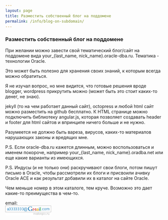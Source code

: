 ```yaml
---
layout: page
title: Разместить собственный блог на поддомене
permalink: /info/blog-on-subdomain/
---
```



### Разместить собственный блог на поддомене


При желании можно завести свой тематический блог/сайт на поддомене вида your_{last_name, nick_name}.oracle-dba.ru. Тематика - технологии Oracle.

Это может быть полезно для хранения своих знаний, к которым всегда можно обратиться.

Я не изучал вопрос, но мне видится, что готовые решения вроде blogger, wordpress прикрутить можно (может быть это стоит каких-то денег, не знаю).

jekyll (то на чем работает данный сайт), octopress и любой html сайт можно разместить на github бесплатно.
К HTML странице можно подключить библиотеку angular.js, которая позволяет создавать header и footer для html сайтов и впринципе ничего больше и не нужно.

Разумеется не должно быть вареза, вирусов, каких-то материалов нарушающих законы и вредящих мне.

P.S. Если oracle-dba.ru кажется длинным, можно воспользоваться и именем покороче, например  your_{last_name, nick_name}.oradba.net или еще какие варианты из имеющихся.

P.S. Индусы (и не только они) раскручивают свои блоги, потом пишут письмо в Oracle, чтобы рассмотрели их блоги и присвоили ачивку Oracle ACE и как результат добавили их в каталог на сайте Oracle.

Чем меньше номер в этом каталоге, тем круче. Возможно это дает какие-то преимущества в чем-то.


email:  
<img src="/img/a3333333mail.gif" alt="Marley" border="0" />
